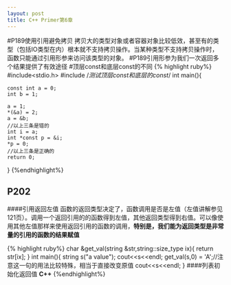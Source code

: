 ```yaml
---
layout: post
title: C++ Primer第6章
---
```


#P189使用引用避免拷贝
拷贝大的类型对象或者容器对象比较低效，甚至有的类型（包括IO类型在内）根本就不支持拷贝操作。当某种类型不支持拷贝操作时，函数只能通过引用形参来访问该类型的对象。
#P189引用形参为我们一次返回多个结果提供了有效途径
#顶层const和底层const的不同
{% highlight ruby%}
#include<stdio.h>
#include<iostream>
/*测试顶层const和底层的const*/
int main(){

	const int a = 0;
	int b = 1;

	a = 1;
	*(&a) = 2;
	a = &b;
	//以上三条是错的
	int i = a;
	int *const p = &i;
	*p = 0;
	//以上三条是正确的
	return 0;
}
{%endhighlight%}

## P202
####引用返回左值
函数的返回类型决定了，函数调用是否是左值（左值讲解参见121页）。调用一个返回引用的的函数得到左值，其他返回类型得到右值。可以像使用其他左值那样来使用返回引用的函数的调用，**特别是，我们能为返回类型是非常量的引用的函数的结果赋值**

{% highlight ruby%}
char &get_val(string &str,string::size_type ix){
	return str[ix];
}
int main(){
	string s("a value");
	cout<<s<<endl;
	get_val(s,0) = 'A';//注意这一句的用法比较特殊，相当于直接改变原值
	cout<<s<<endl;
}
####列表初始化返回值
**C++**
{%endhighlight%}




